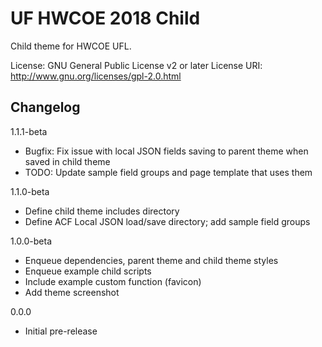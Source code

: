 # UF HWCOE 2018 Child

Child theme for HWCOE UFL.

License: GNU General Public License v2 or later
License URI: http://www.gnu.org/licenses/gpl-2.0.html

## Changelog

1.1.1-beta
- Bugfix: Fix issue with local JSON fields saving to parent theme when saved in child theme
- TODO: Update sample field groups and page template that uses them

1.1.0-beta
- Define child theme includes directory
- Define ACF Local JSON load/save directory; add sample field groups

1.0.0-beta
- Enqueue dependencies, parent theme and child theme styles
- Enqueue example child scripts
- Include example custom function (favicon)
- Add theme screenshot

0.0.0 
- Initial pre-release